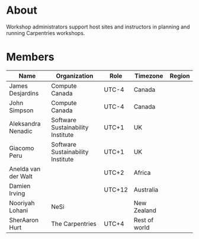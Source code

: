 # About
Workshop administrators support host sites and instructors in planning and running Carpentries workshops.

# Members
| Name  | Organization  |  Role |  Timezone | Region |
|---|---|---|---|---|
| James Desjardins | Compute Canada| UTC-4 | Canada |
| John Simpson | Compute Canada | UTC-4 | Canada |
| Aleksandra Nenadic | Software Sustainability Institute | UTC+1 | UK |
| Giacomo Peru | Software Sustainability Institute | UTC+1 | UK |
| Anelda van der Walt |   | UTC+2 | Africa |
| Damien Irving |  | UTC+12 | Australia |
| Nooriyah Lohani |  NeSi || New Zealand |
| SherAaron Hurt | The Carpentries | UTC+4 | Rest of world |
